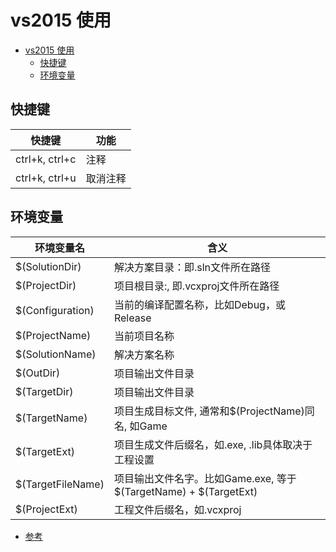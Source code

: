 # vs2015 使用

- [vs2015 使用](#vs2015-%E4%BD%BF%E7%94%A8)
  - [快捷键](#%E5%BF%AB%E6%8D%B7%E9%94%AE)
  - [环境变量](#%E7%8E%AF%E5%A2%83%E5%8F%98%E9%87%8F)

## 快捷键

| 快捷键 | 功能 |
| --- | --- |
| ctrl+k, ctrl+c | 注释 |
| ctrl+k, ctrl+u | 取消注释 |

## 环境变量

| 环境变量名 | 含义 |
| --- | --- |
| $(SolutionDir) | 解决方案目录：即.sln文件所在路径 |
| $(ProjectDir) | 项目根目录:, 即.vcxproj文件所在路径 |
| $(Configuration) | 当前的编译配置名称，比如Debug，或Release |
| $(ProjectName) | 当前项目名称 |
| $(SolutionName) | 解决方案名称 |
| $(OutDir) | 项目输出文件目录 |
| $(TargetDir) | 项目输出文件目录 |
| $(TargetName) | 项目生成目标文件, 通常和$(ProjectName)同名, 如Game |
| $(TargetExt) | 项目生成文件后缀名，如.exe, .lib具体取决于工程设置 |
| $(TargetFileName) | 项目输出文件名字。比如Game.exe, 等于 $(TargetName) + $(TargetExt) |
| $(ProjectExt) | 工程文件后缀名，如.vcxproj |

- [参考](https://elloop.github.io/tools/2016-03-28/visual-studio-predefined-macros)
